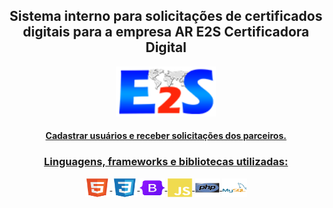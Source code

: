 
<h2 align="center">Sistema interno para solicitações de certificados digitais para a empresa AR E2S Certificadora Digital</h2>

<div align="center">
  <a href="https://e2s-corretoradeseguros.web.app/">
  <img height="80em" src="https://github.com/rafaelcarvalho-git/e2sweb/blob/main/img/logo.png"/>
  <h4 align="center">Cadastrar usuários e receber solicitações dos parceiros.</h4>
</div>
 

<div style="display: inline_block" align="center">  
  <h3 align="center">Linguagens, frameworks e bibliotecas utilizadas:</h3>
  <img align="center" alt="Rafa-HTML" height="30" width="40" src="https://raw.githubusercontent.com/devicons/devicon/master/icons/html5/html5-original.svg">
  <img align="center" alt="Rafa-CSS" height="30" width="40" src="https://raw.githubusercontent.com/devicons/devicon/master/icons/css3/css3-original.svg">
  <img align="center" alt="Rafa-Bootstrap" height="30" width="40" src="https://raw.githubusercontent.com/devicons/devicon/master/icons/bootstrap/bootstrap-original.svg">
  <img align="center" alt="Rafa-Js" height="30" width="40" src="https://raw.githubusercontent.com/devicons/devicon/master/icons/javascript/javascript-plain.svg">
  <img align="center" alt="Rafa-Php" height="30" width="40" src="https://raw.githubusercontent.com/devicons/devicon/master/icons/php/php-original.svg">
  <img align="center" alt="Rafa-Mysql" height="30" width="40" src="https://raw.githubusercontent.com/devicons/devicon/master/icons/mysql/mysql-original-wordmark.svg">
</div>
